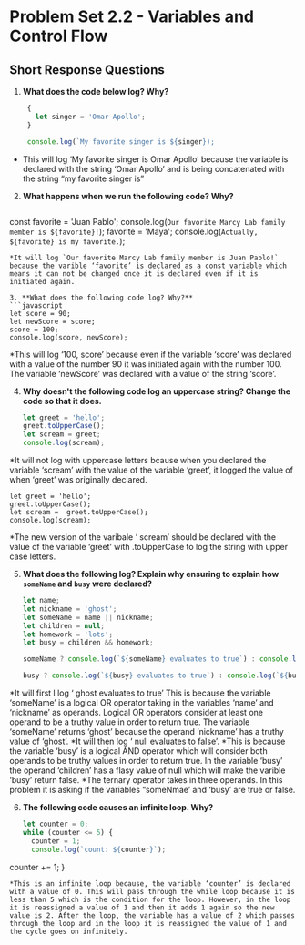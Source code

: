# Problem Set 2.2 - Variables and Control Flow
## Short Response Questions

1. **What does the code below log? Why?**
   ```javascript
    {
      let singer = 'Omar Apollo';
    }

    console.log(`My favorite singer is ${singer});
   ```
* This will log ‘My favorite singer is Omar Apollo’ because the variable is declared with the string ‘Omar Apollo’ and is being concatenated with the string “my favorite singer is”

2. **What happens when we run the following code? Why?**
   ```javascript
const favorite = 'Juan Pablo';
console.log(`Our favorite Marcy Lab family member is ${favorite}!`);
favorite = 'Maya';
console.log(`Actually, ${favorite} is my favorite.`);
   ```
*It will log `Our favorite Marcy Lab family member is Juan Pablo!` because the varible ‘favorite’ is declared as a const variable which means it can not be changed once it is declared even if it is initiated again.  

3. **What does the following code log? Why?**
   ```javascript
   let score = 90; 
   let newScore = score;
   score = 100; 
   console.log(score, newScore);
   ```
*This will log ‘100, score’ because even if the variable ‘score’ was declared with a value of the number 90 it was initiated again with the number 100. The variable ‘newScore’ was declared with a value of the string ‘score’. 

4. **Why doesn't the following code log an uppercase string? Change the code so that it does.**
   ```javascript
   let greet = 'hello';
   greet.toUpperCase();
   let scream = greet;
   console.log(scream); 
   ```
*It will not log with uppercase letters bcause when you declared the variable ‘scream’ with the value of the variable ‘greet’, it logged the value of when ‘greet’ was originally declared. 
``` 
let greet = 'hello';
greet.toUpperCase();
let scream =  greet.toUpperCase();
console.log(scream);
```
*The new version of the varibale ‘ scream’ should be declared with the value of the variable ‘greet’  with .toUpperCase to log the string with upper case letters. 

5. **What does the following log? Explain why ensuring to explain how `someName` and `busy` were declared?**
   ```javascript
   let name;
   let nickname = 'ghost';
   let someName = name || nickname;
   let children = null;
   let homework = 'lots';
   let busy = children && homework;

   someName ? console.log(`${someName} evaluates to true`) : console.log(`${someName} evaluates to false.`);

   busy ? console.log(`${busy} evaluates to true`) : console.log(`${busy} evaluates to false.`);
   ```

*It will first l log ‘ ghost evaluates to true’ 
This is because the variable ‘someName’ is a logical OR operator taking in the variables ‘name’ and ‘nickname’ as operands. Logical OR operators consider at least one operand to be a truthy value in order to return true. The variable ‘someName’ returns ‘ghost’ because the operand ‘nickname’ has a truthy value of ‘ghost’. 
*It will then log ‘ null evaluates to false’.
*This is because the variable ‘busy’ is a logical AND operator which will consider both operands to be truthy values in order to return true. In the variable ‘busy’ the operand ‘children’ has a flasy value of null which will make the varible ‘busy’ return false. 
*The ternary operator takes in three operands. In this problem it is asking if the variables “someNmae’ and ‘busy’ are true or false. 

6. **The following code causes an infinite loop. Why?**
   ```javascript
   let counter = 0;
   while (counter <= 5) {
     counter = 1;
     console.log(`count: ${counter}`);
counter += 1;
   }
   ```
*This is an infinite loop because, the variable ‘counter’ is declared with a value of 0. This will pass through the while loop because it is less than 5 which is the condition for the loop. However, in the loop it is reassigned a value of 1 and then it adds 1 again so the new value is 2. After the loop, the variable has a value of 2 which passes through the loop and in the loop it is reassigned the value of 1 and the cycle goes on infinitely. 


